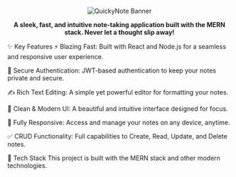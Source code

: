 
<p align="center">
<img src="https://placehold.co/800x400/6366F1/FFFFFF?text=QuickyNote&font=raleway" alt="QuickyNote Banner"/>
</p>

<p align="center">
<strong>A sleek, fast, and intuitive note-taking application built with the MERN stack. Never let a thought slip away!</strong>



✨ Key Features
⚡ Blazing Fast: Built with React and Node.js for a seamless and responsive user experience.

🔐 Secure Authentication: JWT-based authentication to keep your notes private and secure.

✍️ Rich Text Editing: A simple yet powerful editor for formatting your notes.

🎨 Clean & Modern UI: A beautiful and intuitive interface designed for focus.

📱 Fully Responsive: Access and manage your notes on any device, anytime.

✅ CRUD Functionality: Full capabilities to Create, Read, Update, and Delete notes.

🚀 Tech Stack
This project is built with the MERN stack and other modern technologies.



